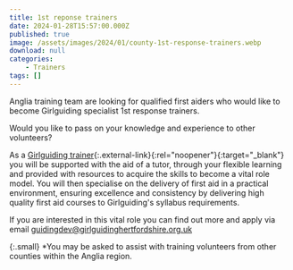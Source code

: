 ```yaml
---
title: 1st reponse trainers
date: 2024-01-28T15:57:00.000Z
published: true
image: /assets/images/2024/01/county-1st-response-trainers.webp
download: null
categories: 
    - Trainers
tags: []
---
```

Anglia training team are looking for qualified first aiders who would like to become Girlguiding specialist 1st response trainers.

Would you like to pass on your knowledge and experience to other volunteers?

As a [Girlguiding trainer](https://www.girlguiding.org.uk/information-for-volunteers/learning-and-development/helping-others-to-learn/becoming-a-trainer/){:.external-link}{:rel="noopener"}{:target="_blank"} you will be supported with the aid of a tutor, through your flexible learning and provided with resources to acquire the skills to become a vital role model.  You will then specialise on the delivery of first aid in a practical environment, ensuring excellence and consistency by delivering high quality first aid courses to Girlguiding's syllabus requirements.

If you are interested in this vital role you can find out more and apply via email <guidingdev@girlguidinghertfordshire.org.uk>

{:.small}
*You may be asked to assist with training volunteers from other counties within the Anglia region.
